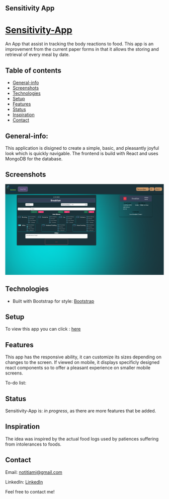 ## Sensitivity App
# [Sensitivity-App](https://sensapp.herokuapp.com)
An App that assist in tracking the body reactions to food. This app is an improvement from the current paper forms in that it allows the storing and retrieval of every meal by date.

## Table of contents
* [General-info](#General-info)
* [Screenshots](#screenshots)
* [Technologies](#technologies)
* [Setup](#setup)
* [Features](#features)
* [Status](#status)
* [Inspiration](#inspiration)
* [Contact](#contact)

## General-info:
This application is disigned to create a simple, basic, and pleasantly joyful look which is quickly navigable. 
The frontend is build with React and uses MongoDB for the database.


## Screenshots

![screenshot](./public/images/sensapp.png)



## Technologies

* Built with Bootstrap for style: [Bootstrap](https://getbootstrap.com/)


## Setup
To view this app you can click : [here](https://sensapp.herokuapp.com)



## Features
This app has the responsive ability, it can customize its sizes depending on changes to the screen. If viewed on mobile, it displays specificly designed react components so to offer a pleasant experience on smaller mobile screens.


To-do list:






## Status
Sensitivity-App is: _in progress_, as there are more features that be added.

## Inspiration
The idea was inspired by the actual food logs used by patiences suffering from intolerances to foods.

## Contact
Email: notitiami@gmail.com

LinkedIn: [LinkedIn](https://www.linkedin.com/in/valerio-varani-635ba31a1/)

Feel free to contact me!